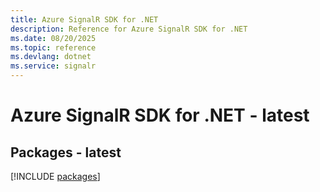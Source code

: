 ```yaml
---
title: Azure SignalR SDK for .NET
description: Reference for Azure SignalR SDK for .NET
ms.date: 08/20/2025
ms.topic: reference
ms.devlang: dotnet
ms.service: signalr
---
```

# Azure SignalR SDK for .NET - latest
## Packages - latest
[!INCLUDE [packages](signalr-index.md)]